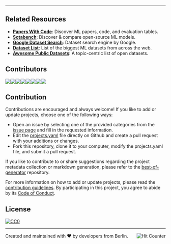 
---

## Related Resources

- [**Papers With Code**](https://paperswithcode.com): Discover ML papers, code, and evaluation tables.
- [**Sotabench**](https://sotabench.com): Discover & compare open-source ML models.
- [**Google Dataset Search**](https://toolbox.google.com/datasetsearch): Dataset search engine by Google.
- [**Dataset List**](https://www.datasetlist.com/): List of the biggest ML datasets from across the web.
- [**Awesome Public Datasets**](https://github.com/awesomedata/awesome-public-datasets): A topic-centric list of open datasets.

## Contributors

[![](https://sourcerer.io/fame/LukasMasuch/ml-tooling/best-of-ml-python/images/0)](https://sourcerer.io/fame/LukasMasuch/ml-tooling/best-of-ml-python/links/0)[![](https://sourcerer.io/fame/LukasMasuch/ml-tooling/best-of-ml-python/images/1)](https://sourcerer.io/fame/LukasMasuch/ml-tooling/best-of-ml-python/links/1)[![](https://sourcerer.io/fame/LukasMasuch/ml-tooling/best-of-ml-python/images/2)](https://sourcerer.io/fame/LukasMasuch/ml-tooling/best-of-ml-python/links/2)[![](https://sourcerer.io/fame/LukasMasuch/ml-tooling/best-of-ml-python/images/3)](https://sourcerer.io/fame/LukasMasuch/ml-tooling/best-of-ml-python/links/3)[![](https://sourcerer.io/fame/LukasMasuch/ml-tooling/best-of-ml-python/images/4)](https://sourcerer.io/fame/LukasMasuch/ml-tooling/best-of-ml-python/links/4)[![](https://sourcerer.io/fame/LukasMasuch/ml-tooling/best-of-ml-python/images/5)](https://sourcerer.io/fame/LukasMasuch/ml-tooling/best-of-ml-python/links/5)[![](https://sourcerer.io/fame/LukasMasuch/ml-tooling/best-of-ml-python/images/6)](https://sourcerer.io/fame/LukasMasuch/ml-tooling/best-of-ml-python/links/6)[![](https://sourcerer.io/fame/LukasMasuch/ml-tooling/best-of-ml-python/images/7)](https://sourcerer.io/fame/LukasMasuch/ml-tooling/best-of-ml-python/links/7)

## Contribution

Contributions are encouraged and always welcome! If you like to add or update projects, choose one of the following ways:

- Open an issue by selecting one of the provided categories from the [issue page](https://github.com/ml-tooling/best-of-ml-python/issues/new/choose) and fill in the requested information.
- Edit the [projects.yaml](https://github.com/ml-tooling/best-of-ml-python/edit/master/projects.yaml) file directly on Github and create a pull request with your additions or changes.
- Fork this repository, clone it to your computer, modify the projects.yaml file, and submit a pull request.

If you like to contribute to or share suggestions regarding the project metadata collection or markdown generation, please refer to the [best-of-generator](https://github.com/ml-tooling/best-of-generator) repository.

For more information on how to add or update projects, please read the [contribution guidelines](https://github.com/ml-tooling/best-of-ml-python/blob/master/CONTRIBUTING.md). By participating in this project, you agree to abide by its [Code of Conduct](https://github.com/ml-tooling/best-of-ml-python/blob/master/CODE_OF_CONDUCT.md).

## License

[![CC0](https://mirrors.creativecommons.org/presskit/buttons/88x31/svg/by-sa.svg)](https://creativecommons.org/licenses/by-sa/4.0/)

---

<a href="#"><img align="right" src="http://hits.dwyl.io/ml-tooling/best-of-ml-python.svg" alt="Hit Counter"></a>

Created and maintained with ❤️ by developers from Berlin.
